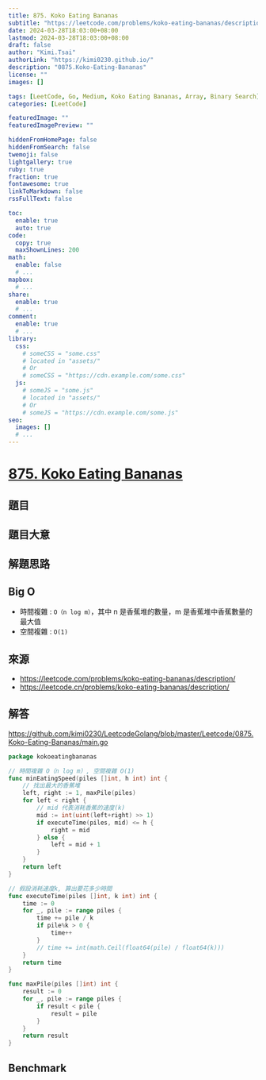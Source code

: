 ```yaml
---
title: 875. Koko Eating Bananas
subtitle: "https://leetcode.com/problems/koko-eating-bananas/description/"
date: 2024-03-28T18:03:00+08:00
lastmod: 2024-03-28T18:03:00+08:00
draft: false
author: "Kimi.Tsai"
authorLink: "https://kimi0230.github.io/"
description: "0875.Koko-Eating-Bananas"
license: ""
images: []

tags: [LeetCode, Go, Medium, Koko Eating Bananas, Array, Binary Search]
categories: [LeetCode]

featuredImage: ""
featuredImagePreview: ""

hiddenFromHomePage: false
hiddenFromSearch: false
twemoji: false
lightgallery: true
ruby: true
fraction: true
fontawesome: true
linkToMarkdown: false
rssFullText: false

toc:
  enable: true
  auto: true
code:
  copy: true
  maxShownLines: 200
math:
  enable: false
  # ...
mapbox:
  # ...
share:
  enable: true
  # ...
comment:
  enable: true
  # ...
library:
  css:
    # someCSS = "some.css"
    # located in "assets/"
    # Or
    # someCSS = "https://cdn.example.com/some.css"
  js:
    # someJS = "some.js"
    # located in "assets/"
    # Or
    # someJS = "https://cdn.example.com/some.js"
seo:
  images: []
  # ...
---
```

# [875. Koko Eating Bananas](https://leetcode.com/problems/koko-eating-bananas/description/)

## 題目

## 題目大意


## 解題思路

## Big O

* 時間複雜 : `O（n log m）`，其中 n 是香蕉堆的數量，m 是香蕉堆中香蕉數量的最大值
* 空間複雜 : `O(1)`

## 來源
* https://leetcode.com/problems/koko-eating-bananas/description/
* https://leetcode.cn/problems/koko-eating-bananas/description/

## 解答
https://github.com/kimi0230/LeetcodeGolang/blob/master/Leetcode/0875.Koko-Eating-Bananas/main.go

```go
package kokoeatingbananas

// 時間複雜 O（n log m）, 空間複雜 O(1)
func minEatingSpeed(piles []int, h int) int {
	// 找出最大的香蕉堆
	left, right := 1, maxPile(piles)
	for left < right {
		// mid 代表消耗香蕉的速度(k)
		mid := int(uint(left+right) >> 1)
		if executeTime(piles, mid) <= h {
			right = mid
		} else {
			left = mid + 1
		}
	}
	return left
}

// 假設消耗速度k, 算出要花多少時間
func executeTime(piles []int, k int) int {
	time := 0
	for _, pile := range piles {
		time += pile / k
		if pile%k > 0 {
			time++
		}
		// time += int(math.Ceil(float64(pile) / float64(k)))
	}
	return time
}

func maxPile(piles []int) int {
	result := 0
	for _, pile := range piles {
		if result < pile {
			result = pile
		}
	}
	return result
}

```

##  Benchmark

```sh

```